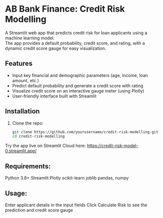# AB Bank Finance: Credit Risk Modelling

A Streamlit web app that predicts credit risk for loan applicants using a machine learning model.  
The app provides a default probability, credit score, and rating, with a dynamic credit score gauge for easy visualization.

## Features

- Input key financial and demographic parameters (age, income, loan amount, etc.)  
- Predict default probability and generate a credit score with rating  
- Visualize credit score on an interactive gauge meter (using Plotly)  
- User-friendly interface built with Streamlit  

## Installation

1. Clone the repo:
   ```bash
   git clone https://github.com/yourusername/credit-risk-modelling.git
   cd credit-risk-modelling

   
Try the app live on Streamlit Cloud here:
https://credit-risk-model-0.streamlit.app/
## Requirements:
Python 3.8+
Streamlit
Plotly
scikit-learn
joblib
pandas, numpy

## Usage:
Enter applicant details in the input fields
Click Calculate Risk to see the prediction and credit score gauge
